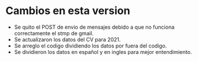 # Cambios en esta version

- Se quito el POST de envio de mensajes debido a que no funciona correctamente el stmp de gmail.
- Se actualizaron los datos del CV para 2021.
- Se arreglo el codigo dividiendo los datos por fuera del codigo.
- Se dividieron los datos en español y en ingles para mejor entendimiento.
